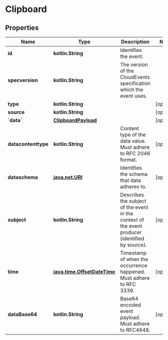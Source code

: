 
# Clipboard

## Properties
| Name | Type | Description | Notes |
| ------------ | ------------- | ------------- | ------------- |
| **id** | **kotlin.String** | Identifies the event. |  |
| **specversion** | **kotlin.String** | The version of the CloudEvents specification which the event uses. |  |
| **type** | **kotlin.String** |  |  [optional] |
| **source** | **kotlin.String** |  |  [optional] |
| **&#x60;data&#x60;** | [**ClipboardPayload**](ClipboardPayload.md) |  |  [optional] |
| **datacontenttype** | **kotlin.String** | Content type of the data value. Must adhere to RFC 2046 format. |  [optional] |
| **dataschema** | [**java.net.URI**](java.net.URI.md) | Identifies the schema that data adheres to. |  [optional] |
| **subject** | **kotlin.String** | Describes the subject of the event in the context of the event producer (identified by source). |  [optional] |
| **time** | [**java.time.OffsetDateTime**](java.time.OffsetDateTime.md) | Timestamp of when the occurrence happened. Must adhere to RFC 3339. |  [optional] |
| **dataBase64** | **kotlin.String** | Base64 encoded event payload. Must adhere to RFC4648. |  [optional] |



